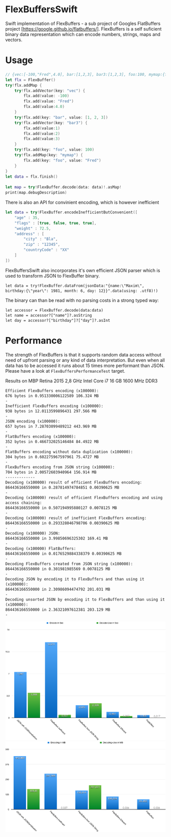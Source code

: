 # FlexBuffersSwift
Swift implementation of FlexBuffers - a sub project of Googles FlatBuffers project [https://google.github.io/flatbuffers/].
FlexBuffers is a self suficient binary data representation which can encode numbers, strings, maps and vectors.

# Usage
```swift
// {vec:[-100,"Fred",4.0], bar:[1,2,3], bar3:[1,2,3], foo:100, mymap:{foo:"Fred"}}
let flx = FlexBuffer()
try!flx.addMap {
    try!flx.addVector(key: "vec") {
        flx.add(value: -100)
        flx.add(value: "Fred")
        flx.add(value:4.0)
    }
    try!flx.add(key: "bar", value: [1, 2, 3])
    try!flx.addVector(key: "bar3") {
        flx.add(value:1)
        flx.add(value:2)
        flx.add(value:3)
    }
    try!flx.add(key: "foo", value: 100)
    try!flx.addMap(key: "mymap") {
        flx.add(key: "foo", value: "Fred")
    }
}
let data = flx.finish()

let map = try!FlexBuffer.decode(data: data)!.asMap!
print(map.debugDescription)
```

There is also an API for convinient encoding, which is however inefficient
```swift
let data = try!FlexBuffer.encodeInefficientButConvenient([
    "age" : 35,
    "flags" : [true, false, true, true],
    "weight" : 72.5,
    "address" : [
        "city" : "Bla",
        "zip" : "12345",
        "countryCode" : "XX"
    ]
])
```

FlexBuffersSwift also incorporates it's own efficient JSON parser which is used to transform JSON to FlexBuffer binary.

```
let data = try!FlexBuffer.dataFrom(jsonData:"{name:\"Maxim\", birthday:{\"year\": 1981, month: 6, day: 12}}".data(using: .utf8)!)
```

The binary can than be read with no parsing costs in a strong typed way:

```
let accessor = FlexBuffer.decode(data:data)
let name = accessor?["name"]?.asString
let day = accessor?["birthday"]?["day"]?.asInt
```

# Performance
The strength of FlexBuffers is that it supports random data access without need of upfront parsing or any kind of data interpretation.
But even when all data has to be accessed it runs about 15 times more performant than JSON.
Please have a look at `FlexBuffersPerformanceTest` target.

Results on MBP Retina 2015
2,8 GHz Intel Core i7
16 GB 1600 MHz DDR3

```
Efficient FlexBuffers encoding (x100000):
676 bytes in 0.951330006122589 106.324 MB
-
Inefficient FlexBuffers encoding (x100000):
938 bytes in 12.0113599896431 297.566 MB
-
JSON encoding (x100000):
657 bytes in 7.28703099489212 443.969 MB
-
FlatBuffers encoding (x100000):
352 bytes in 0.466732025146484 84.4922 MB
-
FlatBuffers encoding without data duplication (x100000):
304 bytes in 0.602275967597961 75.4727 MB
-
FlexBuffers encoding from JSON string (x100000):
704 bytes in 2.00572603940964 156.914 MB
-------------
Decoding (x100000) result of efficient FlexBuffers encoding:
864436166550000 in 0.287814974784851 0.00390625 MB
-
Decoding (x100000) result of efficient FlexBuffers encoding and using access chaining:
864436166550000 in 0.507194995880127 0.0078125 MB
-
Decoding (x100000) result of inefficient FlexBuffers encoding:
864436166550000 in 0.293328046798706 0.00390625 MB
-
Decoding (x100000) JSON:
864436166550000 in 3.99850696325302 169.41 MB
-
Decoding (x100000) FlatBuffers:
864436166550000 in 0.0176529884338379 0.00390625 MB
-
Decoding FlexBuffers created from JSON string (x100000):
864436166550000 in 0.301981985569 0.0078125 MB
-
Decoding JSON by encoding it to FlexBuffers and than using it (x100000):
864436166550000 in 2.30986094474792 201.031 MB
-
Decoding unsorted JSON by encoding it to FlexBuffers and than using it (x100000):
864436166550000 in 2.36321097612381 203.129 MB
-
```
![](docs/benchmark01.png)
![](docs/benchmark02.png)
